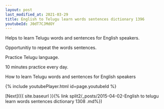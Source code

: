 ```yaml
---
layout: post
last_modified_at: 2021-03-29
title: English to Telugu learn words sentences dictionary 1396 
youtubeId: J0dT7CJMdOY
---
```

 
 
Helps to learn Telugu words and sentences for English speakers.

Opportunitiy to repeat the words sentences. 

Practice Telugu language. 
 
10 minutes practice every day. 
 
How to learn Telugu words and sentences for English speakers 
 
{% include youtubePlayer.html id=page.youtubeId %}
 
 
[Next]({{ site.baseurl }}{% link  split2/_posts/2015-04-02-English to telugu learn words sentences dictionary 1308 .md%})
 
